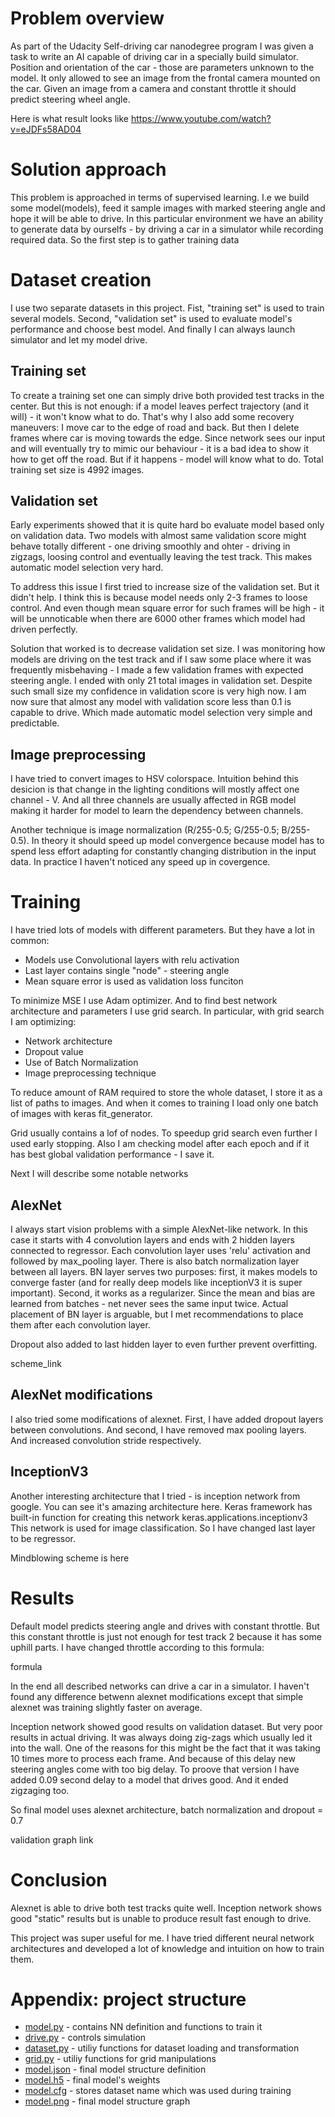 # Problem overview
As part of the Udacity Self-driving car nanodegree program I was given a task to write an AI capable of driving car in a specially build simulator. Position and orientation of the car - those are parameters unknown to the model. It only allowed to see an image from the frontal camera mounted on the car. Given an image from a camera and constant throttle it should predict steering wheel angle. 

Here is what result looks like
https://www.youtube.com/watch?v=eJDFs58AD04

# Solution approach
This problem is approached in terms of supervised learning. I.e we build some model(models), feed it sample images with marked steering angle and hope it will be able to drive. In this particular environment we have an ability to generate data by ourselfs - by driving a car in a simulator while recording required data. So the first step is to gather training data

# Dataset creation
I use two separate datasets in this project. Fist, "training set" is used to train several models. Second, "validation set" is used to evaluate model's performance and choose best model. And finally I can always launch simulator and let my model drive.

## Training set
To create a training set one can simply drive both provided test tracks in the center. But this is not enough: if a model leaves perfect trajectory (and it will) - it won't know what to do. That's why I also add some recovery maneuvers:
I move car to the edge of road and back. But then I delete frames where car is moving towards the edge. Since network sees our input and will eventually try to mimic our behaviour - it is a bad idea to show it how to get off the road. But if it happens - model will know what to do. Total training set size is 4992 images.

## Validation set
Early experiments showed that it is quite hard bo evaluate model based only on validation data. Two models with almost same validation score might behave totally different - one driving smoothly and ohter - driving in zigzags, loosing control and eventually leaving the test track. This makes automatic model selection very hard. 

To address this issue I first tried to increase size of the validation set. But it didn't help. I think this is because model needs only 2-3 frames to loose control. And even though mean square error for such frames will be high - it will be unnoticable when there are 6000 other frames which model had driven perfectly.

Solution that worked is to decrease validation set size. I was monitoring how models are driving on the test track and if I saw some place where it was frequently misbehaving - I made a few validation frames with expected steering angle. 
I ended with only 21 total images in validation set. Despite such small size my confidence in validation score is very high now. I am now sure that almost any model with validation score less than 0.1 is capable to drive. Which made automatic model selection very simple and predictable.

## Image preprocessing
I have tried to convert images to HSV colorspace. Intuition behind this desicion is that change in the lighting conditions will mostly affect one channel - V. And all three channels are usually affected in RGB model making it harder for model to learn the dependency between channels. 

Another technique is image normalization (R/255-0.5; G/255-0.5; B/255-0.5). In theory it should speed up model convergence because model has to spend less effort adapting for constantly changing distribution in the input data. In practice I haven't noticed any speed up in covergence.

# Training
I have tried lots of models with different parameters. But they have a lot in common:
- Models use Convolutional layers with relu activation
- Last layer contains single "node" - steering angle
- Mean square error is used as validation loss funciton

To minimize MSE I use Adam optimizer. And to find best network architecture and parameters I use grid search. In particular, with grid search I am optimizing:
- Network architecture
- Dropout value
- Use of Batch Normalization
- Image preprocessing technique

To reduce amount of RAM required to store the whole dataset, I store it as a list of paths to images. And when it comes to training I load only one batch of images with keras fit_generator.

Grid usually contains a lof of nodes. To speedup grid search even further I used early stopping. Also I am checking model after each epoch and if it has best global validation performance - I save it.

Next I will describe some notable networks

## AlexNet
I always start vision problems with a simple AlexNet-like network. In this case it starts with 4 convolution layers and ends with 2 hidden layers connected to regressor. Each convolution layer uses 'relu' activation and followed by max_pooling layer. There is also batch normalization layer between all layers. BN layer serves two purposes: first, it makes models to converge faster (and for really deep models like inceptionV3 it is super important). Second, it works as a regularizer. Since the mean and bias are learned from batches - net never sees the same input twice. Actual placement of BN layer is arguable, but I met recommendations to place them after each convolution layer.

Dropout also added to last hidden layer to even further prevent overfitting.

scheme_link

## AlexNet modifications
I also tried some modifications of alexnet. First, I have added dropout layers between convolutions. And second, I have removed max pooling layers. And increased convolution stride respectively.

## InceptionV3
Another interesting architecture that I tried - is inception network from google. You can see it's amazing architecture here. Keras framework has built-in function for creating this network keras.applications.inceptionv3
This network is used for image classification. So I have changed last layer to be regressor.

Mindblowing scheme is here

# Results
Default model predicts steering angle and drives with constant throttle. But this constant throttle is just not enough for test track 2 because it has some uphill parts. I have changed throttle according to this formula:

formula

In the end all described networks can drive a car in a simulator. I haven't found any difference betwenn alexnet modifications except that simple alexnet was training slightly faster on average.

Inception network showed good results on validation dataset. But very poor results in actual driving. It was always doing zig-zags which usually led it into the wall. One of the reasons for this might be the fact that it was taking 10 times more to process each frame. And because of this delay new steering angles come with too big delay. To proove that version I have added 0.09 second delay to a model that drives good. And it ended zigzaging too.

So final model uses alexnet architecture, batch normalization and dropout = 0.7

validation graph link

# Conclusion
Alexnet is able to drive both test tracks quite well. Inception network shows good "static" results but is unable to produce result fast enough to drive. 

This project was super useful for me. I have tried different neural network architectures and developed a lot of knowledge and intuition on how to train them.


# Appendix: project structure
* [model.py](model.py) - contains NN definition and functions to train it
* [drive.py](drive.py) - controls simulation
* [dataset.py](dataset.py) - utiliy functions for dataset loading and transformation
* [grid.py](grid.py) - utiliy functions for grid manipulations
* [model.json](model.json) - final model structure definition
* [model.h5](model.h5) - final model's weights
* [model.cfg](model.cfg) - stores dataset name which was used during training
* [model.png](model.png) - final model structure graph
